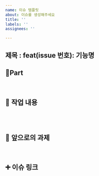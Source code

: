 ```yaml
---
name: 이슈 템플릿
about: 이슈를 생성해주세요
title: ''
labels: ''
assignees: ''

---
```


## 제목 : feat(issue 번호): 기능명


## 🔘Part



  <br/>

## 🔎 작업 내용



  <br/>

<br/>

## 🔧 앞으로의 과제



  <br/>

## ➕ 이슈 링크



<br/>
